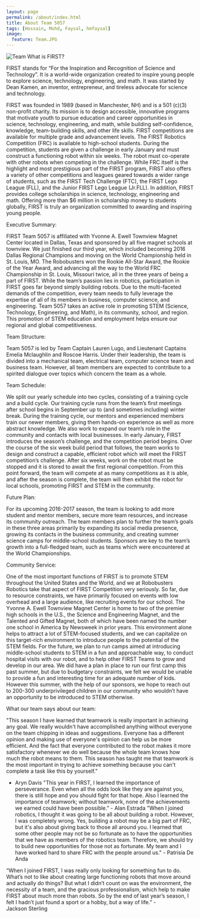 ```yaml
---
layout: page
permalink: /about/index.html
title: About Team 5057
tags: [Hossain, Mohd, Faysal, hmfaysal]
image:
  feature: Team.JPG
---
```


  <img src="{{ site.url }}/images/Team.JPG" alt="Team">
What is FIRST?

FIRST stands for “For the Inspiration and Recognition of Science and Technology”. It is a world-wide organization created to inspire young people to explore science, technology, engineering, and math. It was started by Dean Kamen, an inventor, entrepreneur, and tireless advocate for science and technology. 

FIRST was founded in 1989 (based in Manchester, NH) and is a 501 (c)(3) non-profit charity. Its mission is to design accessible, innovative programs that motivate youth to pursue education and career opportunities in science, technology, engineering, and math, while building self-confidence, knowledge, team-building skills, and other life skills. FIRST competitions are available for multiple grade and advancement levels. The FIRST Robotics Competition (FRC) is available to high-school students. During the competition, students are given a challenge in early January and must construct a functioning robot within six weeks. The robot must co-operate with other robots when competing in the challenge. While FRC itself is the highlight and most prestigious part of the FIRST program, FIRST also offers a variety of other competitions and leagues geared towards a wider range of students, such as the FIRST Tech Challenge (FTC), the FIRST Lego League (FLL), and the Junior FIRST Lego League (Jr.FLL). In addition, FIRST provides college scholarships in science, technology, engineering and math. Offering more than $6 million in scholarship money to students globally, FIRST is truly an organization committed to awarding and inspiring young people.

Executive Summary: 

FIRST Team 5057 is affiliated with Yvonne A. Ewell Townview Magnet Center located in Dallas, Texas and sponsored by all five magnet schools at townview. We just finished our third year, which included becoming 2016 Dallas Regional Champions and moving on the World Championship held in St. Louis, MO. The Robobusters won the Rookie All-Star Award, the Rookie of the Year Award, and advancing all the way to the World FRC Championship in St. Louis, Missouri twice, all in the three years of being a part of FIRST. 
While the team’s passion lies in robotics, participation in FIRST goes far beyond simply building robots. Due to the multi-faceted demands of the competition, every team needs to fully leverage the expertise of all of its members in business, computer science, and engineering. Team 5057 takes an active role in promoting STEM (Science, Technology, Engineering, and Math), in its community, school, and region. This promotion of STEM education and employment helps ensure our regional and global competitiveness.

Team Structure:

Team 5057 is led by Team Captain Lauren Lugo, and Lieutenant Captains Emelia Mclaughlin and Roscoe Harris. Under their leadership, the team is divided into a mechanical team, electrical team, computer science team and business team. However, all team members are expected to contribute to a spirited dialogue over topics which concern the team as a whole.

Team Schedule:

We split our yearly schedule into two cycles, consisting of a training cycle and a build cycle. Our training cycle runs from the team’s first meetings after school begins in September up to (and sometimes including) winter break. During the training cycle, our mentors and experienced members train our newer members, giving them hands-on experience as well as more abstract knowledge. We also work to expand our team’s role in the community and contacts with local businesses. In early January, FIRST introduces the season’s challenge, and the competition period begins. Over the course of the six week build period that follows, the team works to design and construct a capable, efficient robot which will meet the FIRST competition’s challenge. After six weeks, work on the robot must be stopped and it is stored to await the first regional competition. From this point forward, the team will compete at as many competitions as it is able, and after the season is complete, the team will then exhibit the robot for local schools, promoting FIRST and STEM in the community.

Future Plan:

For its upcoming 2016-2017 season, the team is looking to add more student and mentor members, secure more team resources, and increase its community outreach. The team members plan to further the team’s goals in these three areas primarily by expanding its social media presence, growing its contacts in the business community, and creating summer science camps for middle-school students. Sponsors are key to the team’s growth into a full-fledged team, such as teams which were encountered at the World Championships.

Community Service:

One of the most important functions of FIRST is to promote STEM throughout the United States and the World, and we at Robobusters Robotics take that aspect of FIRST Competition very seriously. So far, due to resource constraints, we have primarily focused on events with low overhead and a large audience, like recruiting events for our school. The Yvonne A. Ewell Townview Magnet Center is home to two of the premier high schools in the U.S., the Science and Engineering Magnet, and the Talented and Gifted Magnet, both of which have been named the number one school in America by Newsweek in prior years. This environment alone helps to attract a lot of STEM-focused students, and we can capitalize on this target-rich environment to introduce people to the potential of the STEM fields. For the future, we plan to run camps aimed at introducing middle-school students to STEM in a fun and approachable way, to conduct hospital visits with our robot, and to help other FIRST Teams to grow and develop in our area. We did have a plan in place to run our first camp this past summer, but due to budgetary constraints, we felt we would be unable to provide a fun and interesting time for an adequate number of kids. However this summer, with the help of our sponsors, we hope to reach out to 200-300 underprivileged children in our community who wouldn’t have an opportunity to be introduced to STEM otherwise.	

What our team says about our team:

"This season I have learned that teamwork is really important in achieving any goal. We really wouldn't have accomplished anything without everyone on the team chipping in ideas and suggestions. Everyone has a different opinion and making use of everyone's opinion can help us be more efficient. And the fact that everyone contributed to the robot makes it more satisfactory whenever we do well because the whole team knows how much the robot means to them. This season has taught me that teamwork is the most important in trying to achieve something because you can't complete a task like this by yourself." 	
- Aryn Davis
"This year in FIRST, I learned the importance of perseverance. Even when all the odds look like they are against you, there is still hope and you should fight for that hope. Also I learned the importance of teamwork; without teamwork, none of the achievements we earned could have been possible." - Alan Estrada
"When I joined robotics, I thought it was going to be all about building a robot. However, I was completely wrong. Yes, building a robot may be a big part of FRC, but it's also about giving back to those all around you. I learned that some other people may not be so fortunate as to have the opportunities that we have as members of the robotics team. Therefore, we should try to build new opportunities for those not as fortunate. My team and I have worked hard to share FRC with the people around us." - Patrisia De Anda

“When I joined FIRST, I was really only looking for something fun to do. What’s not to like about creating large functioning robots that move around and actually do things? But what I didn’t count on was the environment, the necessity of a team, and the gracious professionalism, which help to make FIRST about much more than robots. So by the end of last year’s season, I felt I hadn’t just found a sport or a hobby, but a way of life.”   -  
Jackson Sterling
